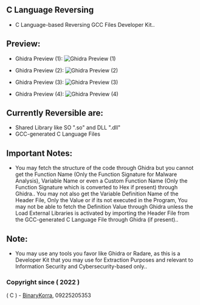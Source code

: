 ## C Language Reversing
* C Language-based Reversing GCC Files Developer Kit..

## Preview:
* Ghidra Preview (1):
![Ghidra Preview (1)](https://raw.githubusercontent.com/binarykorra/CLangReversing/main/previews/ghidra_1.png)

* Ghidra Preview (2):
![Ghidra Preview (2)](https://raw.githubusercontent.com/binarykorra/CLangReversing/main/previews/ghidra_2.png)

* Ghidra Preview (3):
![Ghidra Preview (3)](https://raw.githubusercontent.com/binarykorra/CLangReversing/main/previews/ghidra_3.png)

* Ghidra Preview (4):
![Ghidra Preview (4)](https://raw.githubusercontent.com/binarykorra/CLangReversing/main/previews/ghidra_4.png)

## Currently Reversible are:
* Shared Library like SO ".so" and DLL ".dll"
* GCC-generated C Language Files

## Important Notes:
* You may fetch the structure of the code through Ghidra but you cannot get the Function Name (Only the Function Signature for Malware Analysis), Variable Name or even a Custom Function Name (Only the Function Signature which is converted to Hex if present) through Ghidra.. You may not also get the Variable Definition Name of the Header File, Only the Value or if its not executed in the Program, You may not be able to fetch the Definition Value through Ghidra unless the Load External Libraries is activated by importing the Header File from the GCC-generated C Language File through Ghidra (if present)..

## Note:
* You may use any tools you favor like Ghidra or Radare, as this is a Developer Kit that you may use for Extraction Purposes and relevant to Information Security and Cybersecurity-based only..

### Copyright since ( 2022 )
( C ) - [BinaryKorra](https://github.com/binarykorra), 09225205353
